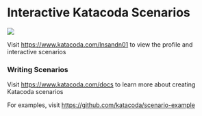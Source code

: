 # Interactive Katacoda Scenarios

[![](http://shields.katacoda.com/katacoda/lnsandn01/count.svg)](https://www.katacoda.com/lnsandn01 "Get your profile on Katacoda.com")

Visit https://www.katacoda.com/lnsandn01 to view the profile and interactive scenarios

### Writing Scenarios
Visit https://www.katacoda.com/docs to learn more about creating Katacoda scenarios

For examples, visit https://github.com/katacoda/scenario-example

